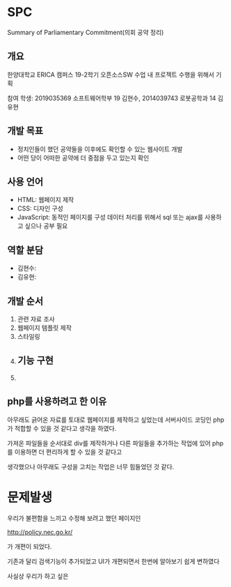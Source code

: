 # SPC
Summary of Parliamentary Commitment(의회 공약 정리)

## 개요
한양대학교 ERICA 캠퍼스 19-2학기 오픈소스SW 수업 내 프로젝트 수행을 위해서 기획

참여 학생: 
2019035369 소프트웨어학부 19 김현수, 
2014039743 로봇공학과 14 김유현

## 개발 목표
- 정치인들이 했던 공약들을 이후에도 확인할 수 있는 웹사이트 개발
- 어떤 당이 어떠한 공약에 더 중점을 두고 있는지 확인

## 사용 언어
- HTML: 웹페이지 제작
- CSS: 디자인 구성
- JavaScript: 동적인 페이지를 구성
데이터 처리를 위해서 sql 또는 ajax를 사용하고 싶으나 공부 필요

## 역할 분담
- 김현수: 
- 김유현: 

## 개발 순서
1. 관련 자료 조사
2. 웹페이지 템플릿 제작
3. 스타일링
4. 기능 구현
    - 
5. 

## php를 사용하려고 한 이유

아무래도 긁어온 자료를 토대로 웹페이지를 제작하고 싶었는데
서버사이드 코딩인 php가 적합할 수 있을 것 같다고 생각을 하였다.

가져온 파일들을 순서대로 div를 제작하거나 다른 파일들을 추가하는 작업에 있어
php를 이용하면 더 편리하게 할 수 있을 것 같다고 

생각했으나 아무래도 구성을 고치는 작업은 너무 힘들었던 것 같다.

# 문제발생

우리가 불편함을 느끼고 수정해 보려고 했던 페이지인

http://policy.nec.go.kr/

가 개편이 되었다.

기존과 달리 검색기능이 추가되었고 UI가 개편되면서 한번에 알아보기 쉽게 변하였다

사실상 우리가 하고 싶은 